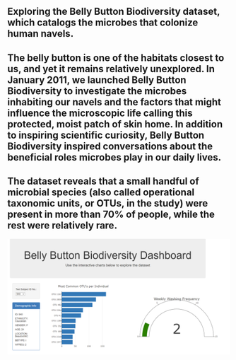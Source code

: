 ##  Exploring  the Belly Button Biodiversity dataset, which catalogs the microbes that colonize human navels.


## The belly button is one of the habitats closest to us, and yet it remains relatively unexplored. In January 2011, we launched Belly Button Biodiversity to investigate the microbes inhabiting our navels and the factors that might influence the microscopic life calling this protected, moist patch of skin home. In addition to inspiring scientific curiosity, Belly Button Biodiversity inspired conversations about the beneficial roles microbes play in our daily lives.

## The dataset reveals that a small handful of microbial species (also called operational taxonomic units, or OTUs, in the study) were present in more than 70% of people, while the rest were relatively rare.

<img src = "https://github.com/BanuNathan/Interactive-Visualizations/blob/main/StarterCode/static/js/data/Screenshot%20(84).png">
